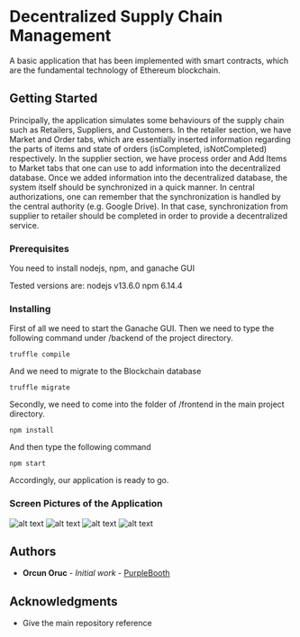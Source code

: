# Decentralized Supply Chain Management 

A basic application that has been implemented with smart contracts, which are the fundamental technology of Ethereum blockchain.

## Getting Started

Principally, the application simulates some behaviours of the supply chain such as Retailers, Suppliers, and Customers. In the retailer section, we have Market and Order tabs, which are essentially inserted information regarding the parts of items and state of orders (isCompleted, isNotCompleted) respectively. In the supplier section, we have process order and Add Items to Market tabs that one can use to add information into the decentralized database. Once we added information into the decentralized database, the system itself should be synchronized in a quick manner. In central authorizations, one can remember that the synchronization is handled by the central authority (e.g. Google Drive). In that case, synchronization from supplier to retailer should be completed in order to provide a decentralized service.

### Prerequisites

You need to install nodejs, npm, and ganache GUI

Tested versions are: 
nodejs v13.6.0
npm 6.14.4

### Installing

First of all we need to start the Ganache GUI. Then we need to type the following command under /backend of 
the project directory.

```
truffle compile
```

And we need to migrate to the Blockchain database

```
truffle migrate
```

Secondly, we need to come into the folder of /frontend in the main project directory.

```
npm install
```

And then type the following command

```
npm start
```

Accordingly, our application is ready to go.

### Screen Pictures of the Application

![alt text](https://github.com/zointblackbriar/Smart_Contract_Examples/blob/master/Decentralized_Supply_Chain_Management/img/First_Image.png)
![alt text](https://github.com/zointblackbriar/Smart_Contract_Examples/blob/master/Decentralized_Supply_Chain_Management/img/Ganache_GUI.png)
![alt text](https://github.com/zointblackbriar/Smart_Contract_Examples/blob/master/Decentralized_Supply_Chain_Management/img/Second_Image.png)
![alt text](https://github.com/zointblackbriar/Smart_Contract_Examples/blob/master/Decentralized_Supply_Chain_Management/img/Third_Image.png)


## Authors

* **Orcun Oruc** - *Initial work* - [PurpleBooth](https://github.com/PurpleBooth)


## Acknowledgments

* Give the main repository reference
